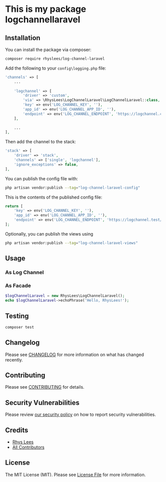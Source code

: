 # This is my package logchannellaravel

## Installation

You can install the package via composer:

```bash
composer require rhyslees/log-channel-laravel
```

Add the following to your `config\logging.php` file:

```php
'channels' => [
    ...
    
    'logchannel' => [
        'driver' => 'custom',
        'via' => \RhysLees\LogChannelLaravel\LogChannelLaravel::class,
        'key' => env('LOG_CHANNEL_KEY', ''),
        'app_id' => env('LOG_CHANNEL_APP_ID', ''),
        'endpoint' => env('LOG_CHANNEL_ENDPOINT', 'https://logchannel.co.uk/api/app'),
    ],
    
    ...
],
```

Then add the channel to the stack:

```php
'stack' => [
    'driver' => 'stack',
    'channels' => ['single', 'logchannel'],
    'ignore_exceptions' => false,
],
```

You can publish the config file with:

```bash
php artisan vendor:publish --tag="log-channel-laravel-config"
```

This is the contents of the published config file:

```php
return [
    'key' => env('LOG_CHANNEL_KEY', ''),
    'app_id' => env('LOG_CHANNEL_APP_ID', ''),
    'endpoint' => env('LOG_CHANNEL_ENDPOINT', 'https://logchannel.test/api/app'),
];
```

Optionally, you can publish the views using

```bash
php artisan vendor:publish --tag="log-channel-laravel-views"
```

## Usage

### As Log Channel



### As Facade

```php
$logChannelLaravel = new RhysLees\LogChannelLaravel();
echo $logChannelLaravel->echoPhrase('Hello, RhysLees!');
```

## Testing

```bash
composer test
```

## Changelog

Please see [CHANGELOG](CHANGELOG.md) for more information on what has changed recently.

## Contributing

Please see [CONTRIBUTING](CONTRIBUTING.md) for details.

## Security Vulnerabilities

Please review [our security policy](../../security/policy) on how to report security vulnerabilities.

## Credits

- [Rhys Lees](https://github.com/RhysLees)
- [All Contributors](../../contributors)

## License

The MIT License (MIT). Please see [License File](LICENSE.md) for more information.
